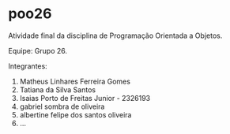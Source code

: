 # poo26
Atividade final da disciplina de Programação Orientada a Objetos.

Equipe: Grupo 26.

Integrantes:
1. Matheus Linhares Ferreira Gomes
2. Tatiana da Silva Santos 
3. Isaias Porto de Freitas Junior - 2326193
4. gabriel sombra de oliveira
5. albertine felipe dos santos oliveira
6. ...
